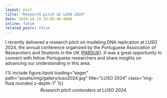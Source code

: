 ```yaml
---
layout: post
title: "Research pitch at LUSO 2024"
date: 2024-10-19 10:00:00-0400
inline: false
related_posts: false
---
```


I recently delivered a research pitch on modeling DNA replication at LUSO 2024, the annual conference organized by the Portuguese Association of Researchers and Students in the UK ([PARSUK](https://www.parsuk.pt)). It was a great opportunity to connect with fellow Portuguese researchers and share insights on advancing our understanding in this area.

<div class="row">
    <div class="col-sm mt-3 mt-md-0">
        {% include figure.liquid loading="eager" path="assets/img/gallery/luso2024.jpg" title="LUSO 2024" class="img-fluid rounded z-depth-1" %}
        <div class="caption" style="text-align: center; font-style: italic; margin-top: 5px;">
            Research pitch contenders at LUSO 2024.
        </div>
    </div>
</div>